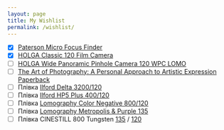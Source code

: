 ```yaml
---
layout: page
title: My Wishlist
permalink: /wishlist/
---
```


- [x] [Paterson Micro Focus Finder][PTP643]
- [x] [HOLGA Classic 120 Film Camera][holga120n]
- [ ] [HOLGA Wide Panoramic Pinhole Camera 120 WPC LOMO][holgawpc]
- [ ] [The Art of Photography: A Personal Approach to Artistic Expression Paperback][book1]
- [ ] Плівка [Ilford Delta 3200/120][id3200120]
- [ ] Плівка [Ilford HP5 Plus 400/120][hp5120]
- [ ] Плівка [Lomography Color Negative 800/120][lomo800120]
- [ ] Плівка [Lomography Metropolis & Purple 135][lomomp135]
- [ ] Плівка CINESTILL 800 Tungsten [135][cinestill800135] / [120][cinestill800120]

[PTP643]: https://www.bhphotovideo.com/c/product/40219-REG/Paterson_PTP643_Micro_Focus_Finder.html
[holga120n]: https://www.aliexpress.com/item/1005003106907994.html
[holgawpc]: https://www.aliexpress.com/item/32989850856.html
[book1]: https://www.amazon.com/gp/product/1681982102
[id3200120]: https://www.fotovramke.com/item-712/ilford-delta-3200-120.html
[hp5120]: https://www.fotovramke.com/item-672/ilford-hp5-plus-400-120.html
[lomo800120]: https://www.fotovramke.com/item-373/lomography-color-negative-800-120-(1-plenka).html
[lomomp135]: https://www.fotovramke.com/item-897/pl%D1%96vka-lomography-metropolis--lomography-purple.html
[cinestill800135]: https://www.fotovision.ua/shop/film/cinestill-800-tungsten-135/
[cinestill800120]: https://www.fotovision.ua/shop/film/cinestill-800-tungsten-120/
